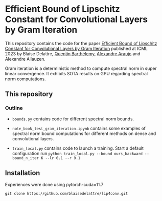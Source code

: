 # Efficient Bound of Lipschitz Constant for Convolutional Layers by Gram Iteration

This repository contains the code for the paper
[Efficient Bound of Lipschitz Constant for Convolutional Layers by Gram Iteration](https://arxiv.org/abs/2305.16173)
published at ICML 2023 by Blaise Delattre, [Quentin Barthélemy](https://github.com/qbarthelemy), [Alexandre Araujo](https://github.com/araujoalexandre) and Alexandre Allauzen.


Gram iteration is a deterministic method to compute spectral norm in super linear convergence.
It exhibits SOTA results on GPU regarding spectral norm computations.

## This repository

### Outline
* `bounds.py` contains code for different spectral norm bounds. 

* `note_book_test_gram_iteration.ipynb` contains some examples of spectral norm bound computations for different methods on dense and convolutional layers.

* `train_local.py` contains code to launch a training. Start a default configuration run  `python train_local.py --bound ours_backward --bound_n_iter 6 --lr 0.1 --r 0.1`

## Installation

Experiences were done using pytorch-cuda=11.7

`git clone https://github.com/blaisedelattre/lip4conv.git`